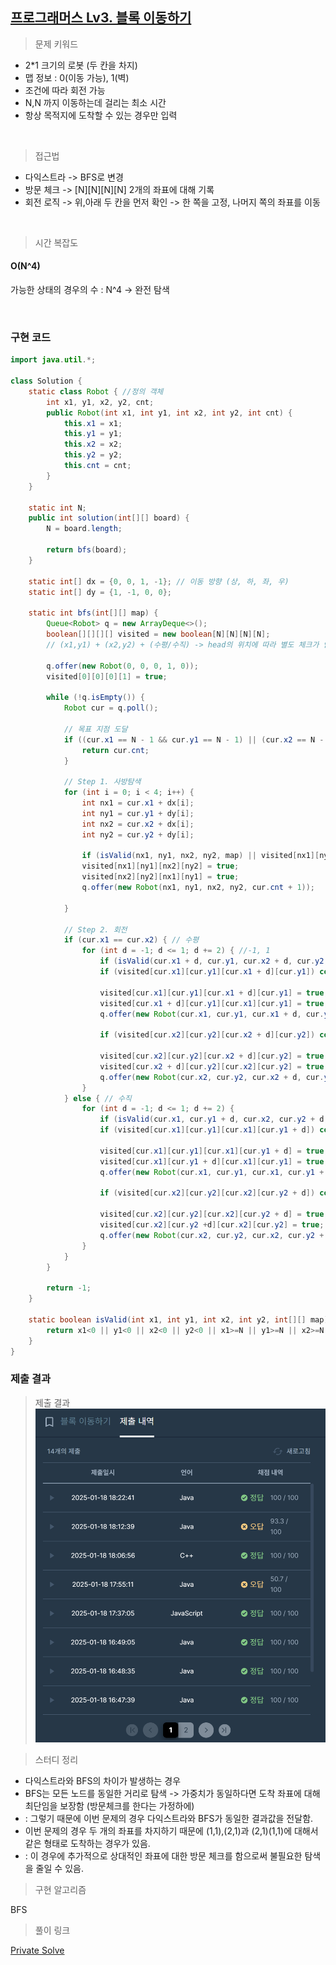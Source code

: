 ## [프로그래머스 Lv3. 블록 이동하기](https://school.programmers.co.kr/learn/courses/30/lessons/60063)

> 문제 키워드

-  2*1 크기의 로봇 (두 칸을 차지)
-  맵 정보 : 0(이동 가능), 1(벽)
-  조건에 따라 회전 가능
-  N,N 까지 이동하는데 걸리는 최소 시간
-  항상 목적지에 도착할 수 있는 경우만 입력

<br/>

> 접근법

-  다익스트라 -> BFS로 변경
-  방문 체크 -> [N][N][N][N] 2개의 좌표에 대해 기록
-  회전 로직 -> 위,아래 두 칸을 먼저 확인 -> 한 쪽을 고정, 나머지 쪽의 좌표를 이동

<br/>

> 시간 복잡도

#### O(N^4)

가능한 상태의 경우의 수 : N^4 -> 완전 탐색

<br/>

### 구현 코드

```java
import java.util.*;

class Solution {
    static class Robot { //정의 객체
        int x1, y1, x2, y2, cnt;
        public Robot(int x1, int y1, int x2, int y2, int cnt) {
            this.x1 = x1;
            this.y1 = y1;
            this.x2 = x2;
            this.y2 = y2;
            this.cnt = cnt;
        }
    }

    static int N;
    public int solution(int[][] board) {
        N = board.length;
        
        return bfs(board);
    }

    static int[] dx = {0, 0, 1, -1}; // 이동 방향 (상, 하, 좌, 우)
    static int[] dy = {1, -1, 0, 0};

    static int bfs(int[][] map) {
        Queue<Robot> q = new ArrayDeque<>();
        boolean[][][][] visited = new boolean[N][N][N][N];
        // (x1,y1) + (x2,y2) + (수평/수직) -> head의 위치에 따라 별도 체크가 안됨.

        q.offer(new Robot(0, 0, 0, 1, 0));
        visited[0][0][0][1] = true;

        while (!q.isEmpty()) {
            Robot cur = q.poll();

            // 목표 지점 도달
            if ((cur.x1 == N - 1 && cur.y1 == N - 1) || (cur.x2 == N - 1 && cur.y2 == N - 1)) {
                return cur.cnt;
            }

            // Step 1. 사방탐색
            for (int i = 0; i < 4; i++) {
                int nx1 = cur.x1 + dx[i];
                int ny1 = cur.y1 + dy[i];
                int nx2 = cur.x2 + dx[i];
                int ny2 = cur.y2 + dy[i];

                if (isValid(nx1, ny1, nx2, ny2, map) || visited[nx1][ny1][nx2][ny2]) continue;
                visited[nx1][ny1][nx2][ny2] = true;
                visited[nx2][ny2][nx1][ny1] = true;
                q.offer(new Robot(nx1, ny1, nx2, ny2, cur.cnt + 1));
                
            }

            // Step 2. 회전
            if (cur.x1 == cur.x2) { // 수평
                for (int d = -1; d <= 1; d += 2) { //-1, 1
                    if (isValid(cur.x1 + d, cur.y1, cur.x2 + d, cur.y2, map)) continue;
                    if (visited[cur.x1][cur.y1][cur.x1 + d][cur.y1]) continue; //head 고정
                    
                    visited[cur.x1][cur.y1][cur.x1 + d][cur.y1] = true;
                    visited[cur.x1 + d][cur.y1][cur.x1][cur.y1] = true;
                    q.offer(new Robot(cur.x1, cur.y1, cur.x1 + d, cur.y1, cur.cnt + 1));
                    
                    if (visited[cur.x2][cur.y2][cur.x2 + d][cur.y2]) continue; //tail 고정
                    
                    visited[cur.x2][cur.y2][cur.x2 + d][cur.y2] = true;
                    visited[cur.x2 + d][cur.y2][cur.x2][cur.y2] = true;
                    q.offer(new Robot(cur.x2, cur.y2, cur.x2 + d, cur.y2, cur.cnt + 1));
                }
            } else { // 수직
                for (int d = -1; d <= 1; d += 2) {
                    if (isValid(cur.x1, cur.y1 + d, cur.x2, cur.y2 + d, map)) continue;
                    if (visited[cur.x1][cur.y1][cur.x1][cur.y1 + d]) continue;
                    
                    visited[cur.x1][cur.y1][cur.x1][cur.y1 + d] = true;
                    visited[cur.x1][cur.y1 + d][cur.x1][cur.y1] = true;
                    q.offer(new Robot(cur.x1, cur.y1, cur.x1, cur.y1 + d, cur.cnt + 1));
                    
                    if (visited[cur.x2][cur.y2][cur.x2][cur.y2 + d]) continue;
                    
                    visited[cur.x2][cur.y2][cur.x2][cur.y2 + d] = true;
                    visited[cur.x2][cur.y2 +d][cur.x2][cur.y2] = true;
                    q.offer(new Robot(cur.x2, cur.y2, cur.x2, cur.y2 + d, cur.cnt + 1));
                }
            }
        }

        return -1;
    }

    static boolean isValid(int x1, int y1, int x2, int y2, int[][] map) {
        return x1<0 || y1<0 || x2<0 || y2<0 || x1>=N || y1>=N || x2>=N || y2>=N || map[x1][y1] == 1 || map[x2][y2] == 1;
    }
}
```

### 제출 결과

> 제출 결과
![제출결과](./result.png)
> 

> 스터디 정리
- 다익스트라와 BFS의 차이가 발생하는 경우
- BFS는 모든 노드를 동일한 거리로 탐색 -> 가중치가 동일하다면 도착 좌표에 대해 최단임을 보장함 (방문체크를 한다는 가정하에)
- : 그렇기 때문에 이번 문제의 경우 다익스트라와 BFS가 동일한 결과값을 전달함.
- 이번 문제의 경우 두 개의 좌표를 차지하기 때문에 (1,1),(2,1)과 (2,1)(1,1)에 대해서 같은 형태로 도착하는 경우가 있음.
- : 이 경우에 추가적으로 상대적인 좌표에 대한 방문 체크를 함으로써 불필요한 탐색을 줄일 수 있음.


> 구현 알고리즘
<p> BFS </p>

> 풀이 링크

[Private Solve](https://github.com/The-Four-Error-Pickers/Algorithm-Study/tree/main/Private%20Solve/1832.%20%EB%B3%B4%ED%96%89%EC%9E%90%20%EC%B2%9C%EA%B5%AD/Be-HinD(Ryo))
